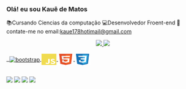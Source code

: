 ### Olá! eu sou Kauê de Matos

 📚Cursando Ciencias da computação
💻Desenvolvedor Froent-end
📩contate-me no email:kaue178hotimail@gmail.com
 
 
<div align="center">
  <a href="https://github.com/ikauematos">
  <img height="180em" src="https://github-readme-stats.vercel.app/api?username=ikauematos&show_icons=true&theme=yellow&include_all_commits=true&count_private=true"/>
  <img height="180em" src="https://github-readme-stats.vercel.app/api/top-langs/?username=ikauematos&layout=compact&langs_count=7&theme=yellow"/>
</div>
<div style="display: inline_block"><br>
<img src="https://raw.githubusercontent.com/devicons/devicon/master/icons/bootstrap/bootstrap-plain-wordmark.svg" alt="bootstrap" width="40" height="40"/> 
 
 <img align="center" alt="bootstrap" height="30" widht="40" src="https://cdn.jsdelivr.net/gh/devicons/devicon/icons/bootstrap/bootstrap-original.svg" />
  <img align="center" alt="kaue-Js" height="30" width="40" src="https://raw.githubusercontent.com/devicons/devicon/master/icons/javascript/javascript-plain.svg">
  <img align="center" alt="kaue-HTML" height="30" width="40" src="https://raw.githubusercontent.com/devicons/devicon/master/icons/html5/html5-original.svg">
  <img align="center" alt="kaue-CSS" height="30" width="40" src="https://raw.githubusercontent.com/devicons/devicon/master/icons/css3/css3-original.svg">
  
     
</div>
  
  ##
 
<div> 
  <a href="https://instagram.com/kauematos2003" target="_blank"><img src="https://img.shields.io/badge/-Instagram-%23E4405F?style=for-the-badge&logo=instagram&logoColor=white" target="_blank"></a>
 <a href="https://discord.gg/Kauê Matos#7038" target="_blank"><img src="https://img.shields.io/badge/Discord-7289DA?style=for-the-badge&logo=discord&logoColor=white" target="_blank"></a> 
  <a href = "mailto:kaue178hotimail@gmail.com"><img src="https://img.shields.io/badge/-Gmail-%23333?style=for-the-badge&logo=gmail&logoColor=white" target="_blank"></a>
  <a href="https://www.linkedin.com/in/kau%C3%AA-matos-oliveira-a76410213" target="_blank"><img src="https://img.shields.io/badge/-LinkedIn-%230077B5?style=for-the-badge&logo=linkedin&logoColor=white" target="_blank"></a> 
 
 
</div>



